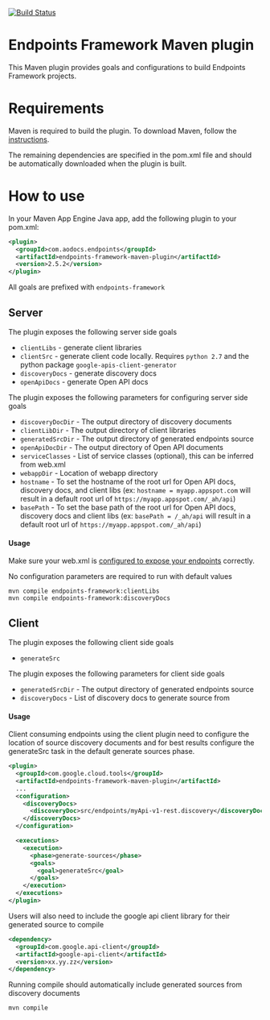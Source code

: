 [![Build Status](https://api.travis-ci.org/AODocs/endpoints-framework-maven-plugin.svg?branch=master)](https://travis-ci.org/AODocs/endpoints-framework-maven-plugin)
# Endpoints Framework Maven plugin

This Maven plugin provides goals and configurations to build Endpoints Framework projects.

# Requirements

Maven is required to build the plugin. To download Maven, follow the [instructions](http://maven.apache.org/).

The remaining dependencies are specified in the pom.xml file and should be automatically downloaded when the plugin is built.

# How to use

In your Maven App Engine Java app, add the following plugin to your pom.xml:

```XML
<plugin>
  <groupId>com.aodocs.endpoints</groupId>
  <artifactId>endpoints-framework-maven-plugin</artifactId>
  <version>2.5.2</version>
</plugin>
```
All goals are prefixed with `endpoints-framework`

## Server

The plugin exposes the following server side goals
* `clientLibs` - generate client libraries
* `clientSrc` - generate client code locally. Requires `python 2.7` and the python package `google-apis-client-generator`
* `discoveryDocs` - generate discovery docs
* `openApiDocs` - generate Open API docs

The plugin exposes the following parameters for configuring server side goals
* `discoveryDocDir` - The output directory of discovery documents
* `clientLibDir` - The output directory of client libraries
* `generatedSrcDir` - The output directory of generated endpoints source
* `openApiDocDir` - The output directory of Open API documents
* `serviceClasses` - List of service classes (optional), this can be inferred from web.xml
* `webappDir` - Location of webapp directory
* `hostname` - To set the hostname of the root url for Open API docs, discovery docs, and client libs (ex: `hostname = myapp.appspot.com` will result in a default root url of `https://myapp.appspot.com/_ah/api`)
* `basePath` - To set the base path of the root url for Open API docs, discovery docs and client libs (ex: `basePath = /_ah/api` will result in a default root url of `https://myapp.appspot.com/_ah/api`)

#### Usage
Make sure your web.xml is [configured to expose your endpoints](https://cloud.google.com/endpoints/docs/frameworks/java/required_files) correctly.

No configuration parameters are required to run with default values
```shell
mvn compile endpoints-framework:clientLibs
mvn compile endpoints-framework:discoveryDocs
```

## Client

The plugin exposes the following client side goals
* `generateSrc`

The plugin exposes the following parameters for client side goals
* `generatedSrcDir` - The output directory of generated endpoints source
* `discoveryDocs` - List of discovery docs to generate source from

#### Usage
Client consuming endpoints using the client plugin need to configure the location
of source discovery documents and for best results configure the generateSrc task
in the default generate sources phase.

```XML
<plugin>
  <groupId>com.google.cloud.tools</groupId>
  <artifactId>endpoints-framework-maven-plugin</artifactId>
  ...
  <configuration>
    <discoveryDocs>
      <discoveryDoc>src/endpoints/myApi-v1-rest.discovery</discoveryDoc>
    </discoveryDocs>
  </configuration>

  <executions>
    <execution>
      <phase>generate-sources</phase>
      <goals>
        <goal>generateSrc</goal>
      </goals>
    </execution>
  </executions>
</plugin>
```

Users will also need to include the google api client library for their generated
source to compile

```XML
<dependency>
  <groupId>com.google.api-client</groupId>
  <artifactId>google-api-client</artifactId>
  <version>xx.yy.zz</version>
</dependency>
```

Running compile should automatically include generated sources from discovery documents
```shell
mvn compile
```
